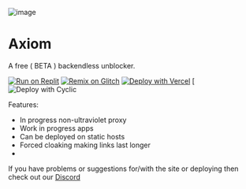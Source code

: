 ![image](https://github.com/infdevv/Axiom/assets/133452064/4c170d9e-0a31-4a8f-bab1-f5a6b6cefd72)
# Axiom

A free ( BETA ) backendless unblocker. 

[![Run on Replit](https://binbashbanana.github.io/deploy-buttons/buttons/remade/replit.svg)](https://replit.com/github/infdevv/axiom)
[![Remix on Glitch](https://binbashbanana.github.io/deploy-buttons/buttons/remade/glitch.svg)](https://glitch.com/edit/#!/import/github/infdevv/axiom)
[![Deploy with Vercel](https://binbashbanana.github.io/deploy-buttons/buttons/remade/vercel.svg)](https://vercel.com/new/clone?repositoryurl=https://github.com/infdevv/axiom)
[![Deploy with Cyclic](https://app.cyclic.sh/api/app/deploy/infdevv/axiom)

Features:

- In progress non-ultraviolet proxy
- Work in progress apps
- Can be deployed on static hosts
- Forced cloaking making links last longer
- 
If you have problems or suggestions for/with the site or deploying then check out our [Discord](https://discord.gg/Ub6zGw4RAC)

